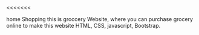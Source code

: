 <<<<<<< 

home Shopping this is groccery Website, where you can purchase grocery online
 to make this website HTML, CSS, javascript, Bootstrap.
 
>>>>>>

